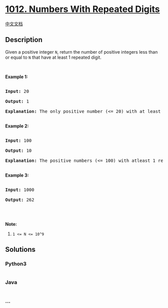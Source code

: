 # [1012. Numbers With Repeated Digits](https://leetcode.com/problems/numbers-with-repeated-digits)

[中文文档](/solution/1000-1099/1012.Numbers%20With%20Repeated%20Digits/README.md)

## Description

<p>Given a positive integer <code>N</code>, return the number of positive integers less than or equal to <code>N</code> that have at least 1 repeated digit.</p>



<p>&nbsp;</p>



<div>

<p><strong>Example 1:</strong></p>



<pre>

<strong>Input: </strong><span id="example-input-1-1">20</span>

<strong>Output: </strong><span id="example-output-1">1</span>

<strong>Explanation: </strong>The only positive number (&lt;= 20) with at least 1 repeated digit is 11.

</pre>



<div>

<p><strong>Example 2:</strong></p>



<pre>

<strong>Input: </strong><span id="example-input-2-1">100</span>

<strong>Output: </strong><span id="example-output-2">10</span>

<strong>Explanation: </strong>The positive numbers (&lt;= 100) with atleast 1 repeated digit are 11, 22, 33, 44, 55, 66, 77, 88, 99, and 100.

</pre>



<div>

<p><strong>Example 3:</strong></p>



<pre>

<strong>Input: </strong><span id="example-input-3-1">1000</span>

<strong>Output: </strong><span id="example-output-3">262</span>

</pre>

</div>



<p>&nbsp;</p>



<p><strong><span>Note:</span></strong></p>



<ol>
	<li><code>1 &lt;= N &lt;= 10^9</code></li>
</ol>

</div>

</div>

## Solutions

<!-- tabs:start -->

### **Python3**

```python

```

### **Java**

```java

```

### **...**

```

```

<!-- tabs:end -->
